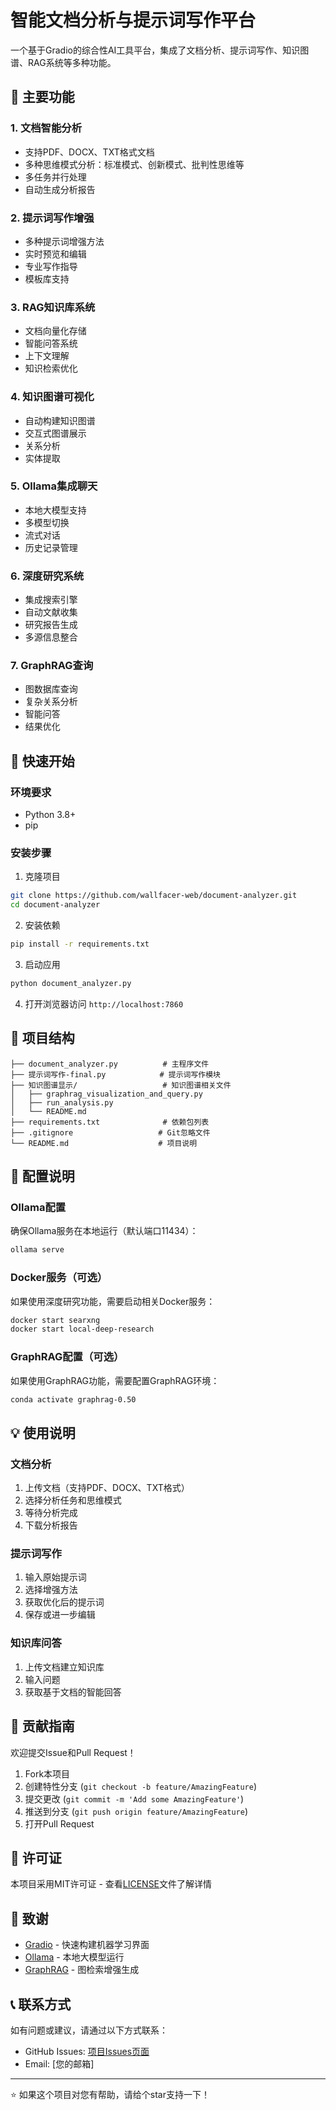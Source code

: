# 智能文档分析与提示词写作平台

一个基于Gradio的综合性AI工具平台，集成了文档分析、提示词写作、知识图谱、RAG系统等多种功能。

## 🌟 主要功能

### 1. 文档智能分析
- 支持PDF、DOCX、TXT格式文档
- 多种思维模式分析：标准模式、创新模式、批判性思维等
- 多任务并行处理
- 自动生成分析报告

### 2. 提示词写作增强
- 多种提示词增强方法
- 实时预览和编辑
- 专业写作指导
- 模板库支持

### 3. RAG知识库系统
- 文档向量化存储
- 智能问答系统
- 上下文理解
- 知识检索优化

### 4. 知识图谱可视化
- 自动构建知识图谱
- 交互式图谱展示
- 关系分析
- 实体提取

### 5. Ollama集成聊天
- 本地大模型支持
- 多模型切换
- 流式对话
- 历史记录管理

### 6. 深度研究系统
- 集成搜索引擎
- 自动文献收集
- 研究报告生成
- 多源信息整合

### 7. GraphRAG查询
- 图数据库查询
- 复杂关系分析
- 智能问答
- 结果优化

## 🚀 快速开始

### 环境要求
- Python 3.8+
- pip

### 安装步骤

1. 克隆项目
```bash
git clone https://github.com/wallfacer-web/document-analyzer.git
cd document-analyzer
```

2. 安装依赖
```bash
pip install -r requirements.txt
```

3. 启动应用
```bash
python document_analyzer.py
```

4. 打开浏览器访问 `http://localhost:7860`

## 📁 项目结构

```
├── document_analyzer.py          # 主程序文件
├── 提示词写作-final.py            # 提示词写作模块
├── 知识图谱显示/                   # 知识图谱相关文件
│   ├── graphrag_visualization_and_query.py
│   ├── run_analysis.py
│   └── README.md
├── requirements.txt              # 依赖包列表
├── .gitignore                   # Git忽略文件
└── README.md                    # 项目说明
```

## 🔧 配置说明

### Ollama配置
确保Ollama服务在本地运行（默认端口11434）：
```bash
ollama serve
```

### Docker服务（可选）
如果使用深度研究功能，需要启动相关Docker服务：
```bash
docker start searxng
docker start local-deep-research
```

### GraphRAG配置（可选）
如果使用GraphRAG功能，需要配置GraphRAG环境：
```bash
conda activate graphrag-0.50
```

## 💡 使用说明

### 文档分析
1. 上传文档（支持PDF、DOCX、TXT格式）
2. 选择分析任务和思维模式
3. 等待分析完成
4. 下载分析报告

### 提示词写作
1. 输入原始提示词
2. 选择增强方法
3. 获取优化后的提示词
4. 保存或进一步编辑

### 知识库问答
1. 上传文档建立知识库
2. 输入问题
3. 获取基于文档的智能回答

## 🤝 贡献指南

欢迎提交Issue和Pull Request！

1. Fork本项目
2. 创建特性分支 (`git checkout -b feature/AmazingFeature`)
3. 提交更改 (`git commit -m 'Add some AmazingFeature'`)
4. 推送到分支 (`git push origin feature/AmazingFeature`)
5. 打开Pull Request

## 📄 许可证

本项目采用MIT许可证 - 查看[LICENSE](LICENSE)文件了解详情

## 🙏 致谢

- [Gradio](https://gradio.app/) - 快速构建机器学习界面
- [Ollama](https://ollama.ai/) - 本地大模型运行
- [GraphRAG](https://github.com/microsoft/graphrag) - 图检索增强生成

## 📞 联系方式

如有问题或建议，请通过以下方式联系：
- GitHub Issues: [项目Issues页面](https://github.com/wallfacer-web/document-analyzer/issues)
- Email: [您的邮箱]

---

⭐ 如果这个项目对您有帮助，请给个star支持一下！ 